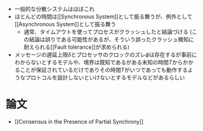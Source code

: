 - 一般的な分散システムはほぼこれ
- ほとんどの時間は[[Synchronous System]]として振る舞うが、例外として[[Asynchronous System]]として振る舞う
	- 通常、タイムアウトを使ってプロセスがクラッシュしたと結論づける (この結論は誤りである可能性があるが、そういう誤ったクラッシュ検知に耐えられる[[Fault tolerance]]が求められる)
- メッセージの遅延上限$\delta$とプロセッサのクロックのズレ$\phi$は存在するが事前にわからないとするモデルや、境界は既知であるがある未知の時間$T$からかかることが保証されているだけでありその時間$T$がいつであっても動作するようなプロトコルを設計しないといけないとするモデルなどがあるらしい

# 論文
- [[Consensus in the Presence of Partial Synchrony]]